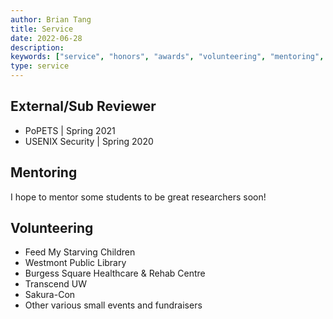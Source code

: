 ```yaml
---
author: Brian Tang
title: Service
date: 2022-06-28
description:
keywords: ["service", "honors", "awards", "volunteering", "mentoring", "reviewing"]
type: service
---
```


## External/Sub Reviewer

- PoPETS | Spring 2021
- USENIX Security | Spring 2020

## Mentoring

I hope to mentor some students to be great researchers soon!

## Volunteering

- Feed My Starving Children
- Westmont Public Library
- Burgess Square Healthcare & Rehab Centre
- Transcend UW
- Sakura-Con
- Other various small events and fundraisers
